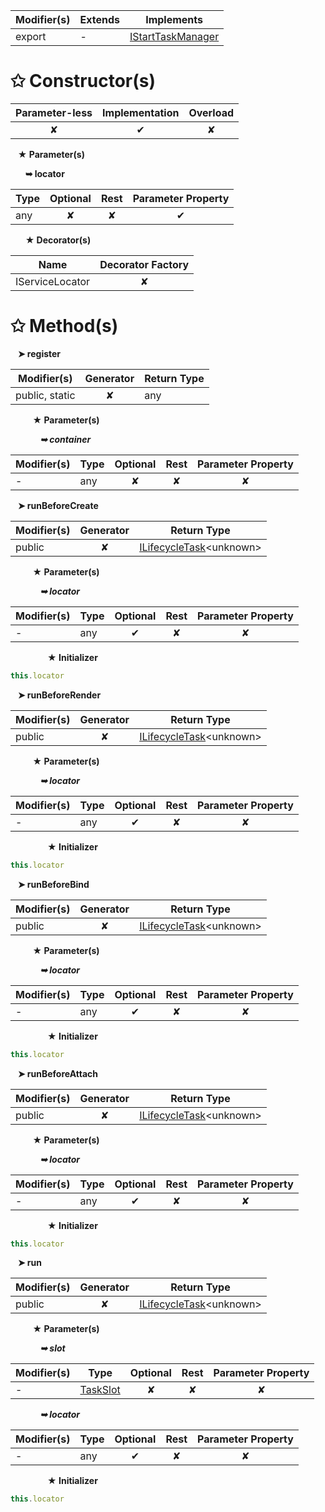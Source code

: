 | Modifier(s)                            | Extends                      | Implements                                    |
|----------------------------------------|------------------------------|-----------------------------------------------|
| export | - | [IStartTaskManager](/runtime/variable/lifecycle-task/istarttaskmanager.md) |

# &#10025; Constructor(s)

| Parameter-less                         | Implementation                          | Overload                          |
|:--------------------------------------:|:---------------------------------------:|:---------------------------------:|
| ✘ | ✔ | ✘ |

&nbsp;&nbsp; **&#9733; Parameter(s)**

&nbsp;&nbsp;&nbsp;&nbsp;&nbsp; **&#10149; locator**

| Type                        | Optional                           | Rest                          | Parameter Property                          |
|-----------------------------|:----------------------------------:|:-----------------------------:|:-------------------------------------------:|
| any | ✘  | ✘ | ✔ |

&nbsp;&nbsp;&nbsp;&nbsp;&nbsp; **&#9733; Decorator(s)**

| Name                                | Decorator Factory                        |
|-------------------------------------|:----------------------------------------:|
| IServiceLocator | ✘  |

# &#10025; Method(s)

&nbsp;&nbsp; **&#10148; register**

| Modifier(s)                              | Generator                          | Return Type                       |
|------------------------------------------|:----------------------------------:|-----------------------------------|
| public, static | ✘ | any |

&nbsp;&nbsp;&nbsp;&nbsp;&nbsp;&nbsp;&nbsp;&nbsp; **&#9733; Parameter(s)**

&nbsp;&nbsp;&nbsp;&nbsp;&nbsp;&nbsp;&nbsp;&nbsp;&nbsp;&nbsp;&nbsp; _**&#10149; container**_

| Modifier(s)                              | Type                        | Optional                           | Rest                          | Parameter Property                          |
|------------------------------------------|-----------------------------|:----------------------------------:|:-----------------------------:|:-------------------------------------------:|
| - | any | ✘  | ✘ | ✘ |

&nbsp;&nbsp; **&#10148; runBeforeCreate**

| Modifier(s)                              | Generator                          | Return Type                       |
|------------------------------------------|:----------------------------------:|-----------------------------------|
| public | ✘ | [ILifecycleTask](/runtime/interface/lifecycle-task/ilifecycletask.md)&lt;unknown&gt; |

&nbsp;&nbsp;&nbsp;&nbsp;&nbsp;&nbsp;&nbsp;&nbsp; **&#9733; Parameter(s)**

&nbsp;&nbsp;&nbsp;&nbsp;&nbsp;&nbsp;&nbsp;&nbsp;&nbsp;&nbsp;&nbsp; _**&#10149; locator**_

| Modifier(s)                              | Type                        | Optional                           | Rest                          | Parameter Property                          |
|------------------------------------------|-----------------------------|:----------------------------------:|:-----------------------------:|:-------------------------------------------:|
| - | any | ✔  | ✘ | ✘ |

&nbsp;&nbsp;&nbsp;&nbsp;&nbsp;&nbsp;&nbsp;&nbsp;&nbsp;&nbsp;&nbsp;&nbsp;&nbsp;&nbsp; **&#9733; Initializer**

```ts
this.locator
```

&nbsp;&nbsp; **&#10148; runBeforeRender**

| Modifier(s)                              | Generator                          | Return Type                       |
|------------------------------------------|:----------------------------------:|-----------------------------------|
| public | ✘ | [ILifecycleTask](/runtime/interface/lifecycle-task/ilifecycletask.md)&lt;unknown&gt; |

&nbsp;&nbsp;&nbsp;&nbsp;&nbsp;&nbsp;&nbsp;&nbsp; **&#9733; Parameter(s)**

&nbsp;&nbsp;&nbsp;&nbsp;&nbsp;&nbsp;&nbsp;&nbsp;&nbsp;&nbsp;&nbsp; _**&#10149; locator**_

| Modifier(s)                              | Type                        | Optional                           | Rest                          | Parameter Property                          |
|------------------------------------------|-----------------------------|:----------------------------------:|:-----------------------------:|:-------------------------------------------:|
| - | any | ✔  | ✘ | ✘ |

&nbsp;&nbsp;&nbsp;&nbsp;&nbsp;&nbsp;&nbsp;&nbsp;&nbsp;&nbsp;&nbsp;&nbsp;&nbsp;&nbsp; **&#9733; Initializer**

```ts
this.locator
```

&nbsp;&nbsp; **&#10148; runBeforeBind**

| Modifier(s)                              | Generator                          | Return Type                       |
|------------------------------------------|:----------------------------------:|-----------------------------------|
| public | ✘ | [ILifecycleTask](/runtime/interface/lifecycle-task/ilifecycletask.md)&lt;unknown&gt; |

&nbsp;&nbsp;&nbsp;&nbsp;&nbsp;&nbsp;&nbsp;&nbsp; **&#9733; Parameter(s)**

&nbsp;&nbsp;&nbsp;&nbsp;&nbsp;&nbsp;&nbsp;&nbsp;&nbsp;&nbsp;&nbsp; _**&#10149; locator**_

| Modifier(s)                              | Type                        | Optional                           | Rest                          | Parameter Property                          |
|------------------------------------------|-----------------------------|:----------------------------------:|:-----------------------------:|:-------------------------------------------:|
| - | any | ✔  | ✘ | ✘ |

&nbsp;&nbsp;&nbsp;&nbsp;&nbsp;&nbsp;&nbsp;&nbsp;&nbsp;&nbsp;&nbsp;&nbsp;&nbsp;&nbsp; **&#9733; Initializer**

```ts
this.locator
```

&nbsp;&nbsp; **&#10148; runBeforeAttach**

| Modifier(s)                              | Generator                          | Return Type                       |
|------------------------------------------|:----------------------------------:|-----------------------------------|
| public | ✘ | [ILifecycleTask](/runtime/interface/lifecycle-task/ilifecycletask.md)&lt;unknown&gt; |

&nbsp;&nbsp;&nbsp;&nbsp;&nbsp;&nbsp;&nbsp;&nbsp; **&#9733; Parameter(s)**

&nbsp;&nbsp;&nbsp;&nbsp;&nbsp;&nbsp;&nbsp;&nbsp;&nbsp;&nbsp;&nbsp; _**&#10149; locator**_

| Modifier(s)                              | Type                        | Optional                           | Rest                          | Parameter Property                          |
|------------------------------------------|-----------------------------|:----------------------------------:|:-----------------------------:|:-------------------------------------------:|
| - | any | ✔  | ✘ | ✘ |

&nbsp;&nbsp;&nbsp;&nbsp;&nbsp;&nbsp;&nbsp;&nbsp;&nbsp;&nbsp;&nbsp;&nbsp;&nbsp;&nbsp; **&#9733; Initializer**

```ts
this.locator
```

&nbsp;&nbsp; **&#10148; run**

| Modifier(s)                              | Generator                          | Return Type                       |
|------------------------------------------|:----------------------------------:|-----------------------------------|
| public | ✘ | [ILifecycleTask](/runtime/interface/lifecycle-task/ilifecycletask.md)&lt;unknown&gt; |

&nbsp;&nbsp;&nbsp;&nbsp;&nbsp;&nbsp;&nbsp;&nbsp; **&#9733; Parameter(s)**

&nbsp;&nbsp;&nbsp;&nbsp;&nbsp;&nbsp;&nbsp;&nbsp;&nbsp;&nbsp;&nbsp; _**&#10149; slot**_

| Modifier(s)                              | Type                        | Optional                           | Rest                          | Parameter Property                          |
|------------------------------------------|-----------------------------|:----------------------------------:|:-----------------------------:|:-------------------------------------------:|
| - | [TaskSlot](/runtime/enum/lifecycle-task/taskslot.md) | ✘  | ✘ | ✘ |

&nbsp;&nbsp;&nbsp;&nbsp;&nbsp;&nbsp;&nbsp;&nbsp;&nbsp;&nbsp;&nbsp; _**&#10149; locator**_

| Modifier(s)                              | Type                        | Optional                           | Rest                          | Parameter Property                          |
|------------------------------------------|-----------------------------|:----------------------------------:|:-----------------------------:|:-------------------------------------------:|
| - | any | ✔  | ✘ | ✘ |

&nbsp;&nbsp;&nbsp;&nbsp;&nbsp;&nbsp;&nbsp;&nbsp;&nbsp;&nbsp;&nbsp;&nbsp;&nbsp;&nbsp; **&#9733; Initializer**

```ts
this.locator
```